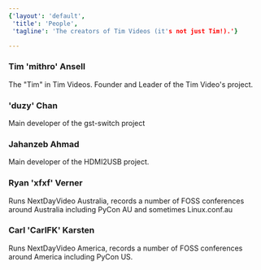 ```yaml
---
{'layout': 'default',
 'title': 'People',
 'tagline': 'The creators of Tim Videos (it's not just Tim!).'}

---
```


### Tim 'mithro' Ansell
The "Tim" in Tim Videos. Founder and Leader of the Tim Video's project.

### 'duzy' Chan 
Main developer of the gst-switch project

### Jahanzeb Ahmad
Main developer of the HDMI2USB project.


### Ryan 'xfxf' Verner
Runs NextDayVideo Australia, records a number of FOSS conferences around Australia including PyCon AU and sometimes Linux.conf.au

### Carl 'CarlFK' Karsten
Runs NextDayVideo America, records a number of FOSS conferences around America including PyCon US.

